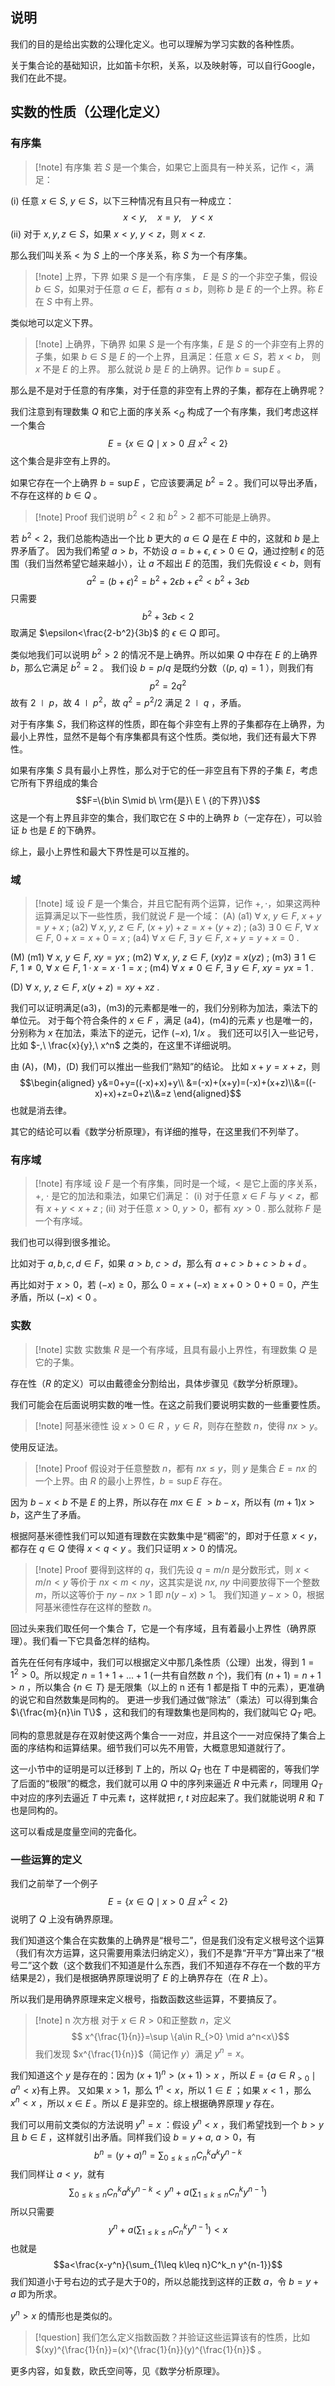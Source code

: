 
## 说明

我们的目的是给出实数的公理化定义。也可以理解为学习实数的各种性质。

关于集合论的基础知识，比如笛卡尔积，关系，以及映射等，可以自行Google，我们在此不提。

## 实数的性质（公理化定义）

### 有序集

>[!note] 有序集
若 $S$ 是一个集合，如果它上面具有一种关系，记作 <，满足：

(i) 任意 $x\in S,\ y\in S$，以下三种情况有且只有一种成立：
$$x<y,\quad x=y,\quad y<x$$
(ii) 对于 $x,y,z\in S$，如果 $x<y,\ y<z$，则 $x<z$.

那么我们叫关系 < 为 $S$ 上的一个序关系，称 $S$ 为一个有序集。

>[!note] 上界，下界
如果 $S$ 是一个有序集， $E$ 是 $S$ 的一个非空子集，假设 $b\in S$，如果对于任意 $a\in E$，都有 $a\leq b$，则称 $b$ 是 $E$ 的一个上界。称 $E$ 在 $S$ 中有上界。

类似地可以定义下界。

>[!note] 上确界，下确界
如果 $S$ 是一个有序集，$E$ 是 $S$ 的一个非空有上界的子集，如果 $b\in S$ 是 $E$ 的一个上界，且满足：任意 $x\in S$，若 $x<b$， 则 $x$ 不是 $E$ 的上界。 那么就说 $b$ 是 $E$ 的上确界。记作 $b=\sup E$ 。

那么是不是对于任意的有序集，对于任意的非空有上界的子集，都存在上确界呢？

我们注意到有理数集 $Q$ 和它上面的序关系 $<_Q$ 构成了一个有序集，我们考虑这样一个集合
$$E=\{x\in Q\mid x>0\ {且}\ x^2<2\}$$
这个集合是非空有上界的。

如果它存在一个上确界 $b=\sup E$ ，它应该要满足 $b^2=2$ 。我们可以导出矛盾，不存在这样的 $b\in Q$ 。

>[!note] Proof
我们说明 $b^2<2$ 和 $b^2>2$ 都不可能是上确界。

若 $b^2<2$，我们总能构造出一个比 $b$ 更大的 $a\in Q$ 是在 $E$ 中的，这就和 $b$ 是上界矛盾了。
因为我们希望 $a>b$，不妨设 $a=b+\epsilon,\ \epsilon >0 \in Q$，通过控制 $\epsilon$ 的范围（我们当然希望它越来越小），让 $a$ 不超出 $E$ 的范围，我们先假设 $\epsilon<b$，则有
$$a^2=(b+\epsilon)^2=b^2+2\epsilon b +\epsilon^2<b^2+3\epsilon b$$
只需要
$$b^2+3\epsilon b<2$$
取满足 $\epsilon<\frac{2-b^2}{3b}$ 的 $\epsilon\in Q$ 即可。

类似地我们可以说明 $b^2>2$ 的情况不是上确界。所以如果 $Q$ 中存在 $E$ 的上确界 $b$，那么它满足 $b^2=2$ 。
我们设 $b=p/q$ 是既约分数（$(p,\ q)=1$ ），则我们有
$$p^2=2q^2$$
故有 $2\mid p$，故 $4\mid p^2$，故 $q^2=p^2/2$ 满足 $2\mid q$ ，矛盾。

对于有序集 $S$，我们称这样的性质，即在每个非空有上界的子集都存在上确界，为最小上界性，显然不是每个有序集都具有这个性质。类似地，我们还有最大下界性。

如果有序集 $S$ 具有最小上界性，那么对于它的任一非空且有下界的子集 $E$，考虑它所有下界组成的集合 $$F=\{b\in S\mid b\ \rm{是}\ E \ {的下界}\}$$
这是一个有上界且非空的集合，我们取它在 $S$ 中的上确界 $b$（一定存在），可以验证 $b$ 也是 $E$ 的下确界。

综上，最小上界性和最大下界性是可以互推的。

### 域

>[!note] 域
设 $F$ 是一个集合，并且它配有两个运算，记作 $+,\cdot$，如果这两种运算满足以下一些性质，我们就说 $F$ 是一个域：
(A)
(a1) $\forall\ x,\ y\in F,\ x+y=y+x$ ;
(a2) $\forall\ x,\ y,\ z\in F,\ (x+y)+z=x+(y+z)$ ;
(a3) $\exists\ 0\in F, \ \forall\ x\in F,\ 0+x=x+0=x$ ;
(a4) $\forall\ x\in F,\ \exists \ y\in F,\ x+y=y+x=0$ .

(M)
(m1)  $\forall\ x,\ y\in F,\ xy=yx$ ;
(m2) $\forall\ x,\ y,\ z\in F,\ (xy)z=x(yz)$ ;
(m3) $\exists\ 1\in F,\ 1\neq0, \ \forall\ x\in F,\ 1\cdot x=x\cdot 1=x$ ;
(m4) $\forall\ x\neq0\in F,\ \exists\ y\in F,\ xy=yx=1$ .

(D) $\forall\ x,\ y,\ z\in F,\ x(y+z)=xy+xz$ .

我们可以证明满足(a3)，(m3)的元素都是唯一的，我们分别称为加法，乘法下的单位元。
对于每个符合条件的 $x\in F$ ，满足 (a4)，(m4)的元素 $y$ 也是唯一的，分别称为 $x$ 在加法，乘法下的逆元，记作 $(-x),\ 1/x$ 。
我们还可以引入一些记号，比如 $-,\ \frac{x}{y},\ x^n$ 之类的，在这里不详细说明。

由 (A)，(M)，(D) 我们可以推出一些我们“熟知”的结论。
比如 $x+y=x+z$，则
$$\begin{aligned}
y&=0+y=((-x)+x)+y\\ &=(-x)+(x+y)=(-x)+(x+z)\\&=((-x)+x)+z=0+z\\&=z
\end{aligned}$$
也就是消去律。

其它的结论可以看《数学分析原理》，有详细的推导，在这里我们不列举了。

### 有序域

>[!note] 有序域
设 $F$ 是一个有序集，同时是一个域，$<$ 是它上面的序关系，$+,\ \cdot$ 是它的加法和乘法，如果它们满足：
(i) 对于任意 $x\in F$ 与 $y<z$，都有 $x+y<x+z$ ;
(ii) 对于任意 $x>0,\ y>0$，都有 $xy>0$ .
那么就称 $F$ 是一个有序域。

我们也可以得到很多推论。

比如对于 $a,b,c,d\in F$，如果 $a>b,\ c>d$，那么有 $a+c>b+c>b+d$ 。

再比如对于 $x>0$，若 $(-x)\geq0$，那么 $0=x+(-x)\geq x+0>0+0=0$，产生矛盾，所以 $(-x)<0$ 。

### 实数

>[!note] 实数
实数集 $R$ 是一个有序域，且具有最小上界性，有理数集 $Q$ 是它的子集。

存在性（$R$ 的定义）可以由戴德金分割给出，具体步骤见《数学分析原理》。

我们可能会在后面说明实数的唯一性。在这之前我们要说明实数的一些重要性质。

>[!note] 阿基米德性
设 $x>0\in R$ ，$y\in R$，则存在整数 $n$，使得 $nx>y$。

使用反证法。

>[!note] Proof
假设对于任意整数 $n$，都有 $nx\leq y$，则 $y$ 是集合 $E={nx}$ 的一个上界。由 $R$ 的最小上界性，$b=\sup E$ 存在。

因为 $b-x<b$ 不是 $E$ 的上界，所以存在 $mx\in E \ >b-x$，所以有 $(m+1)x>b$，这产生了矛盾。

根据阿基米德性我们可以知道有理数在实数集中是“稠密”的，即对于任意 $x<y$，都存在 $q\in Q$ 使得 $x<q<y$ 。我们只证明 $x>0$ 的情况。

>[!note] Proof
要得到这样的 $q$，我们先设 $q=m/n$ 是分数形式，则 $x<m/n<y$ 等价于 $nx<m<ny$，这其实是说 $nx,\ ny$ 中间要放得下一个整数 $m$，所以这等价于 $ny-nx>1$ 即 $n(y-x)>1$。
我们知道 $y-x>0$，根据阿基米德性存在这样的整数 $n$。

回过头来我们取任何一个集合 $T$，它是一个有序域，且有着最小上界性（确界原理）。我们看一下它具备怎样的结构。

首先在任何有序域中，我们可以根据定义中那几条性质（公理）出发，得到 $1=1^2>0$。所以规定 $n=1+1+...+1$ (一共有自然数 $n$ 个)，我们有 $(n+1)=n+1>n$ ，所以集合 $\{n\in T\}$ 是无限集（以上的 n 还有 1 都是指 T 中的元素），更准确的说它和自然数集是同构的。
更进一步我们通过做“除法”（乘法）可以得到集合 $\{\frac{m}{n}\in T\}$ ，这和我们的有理数集也是同构的，我们就叫它 $Q_T$ 吧。

同构的意思就是存在双射使这两个集合一一对应，并且这个一一对应保持了集合上面的序结构和运算结果。细节我们可以先不用管，大概意思知道就行了。

这一小节中的证明是可以迁移到 $T$ 上的，所以 $Q_T$ 也在 $T$ 中是稠密的，等我们学了后面的“极限”的概念，我们就可以用 $Q$ 中的序列来逼近 $R$ 中元素 $r$，同理用 $Q_T$ 中对应的序列去逼近 $T$ 中元素 $t$，这样就把 $r,\ t$ 对应起来了。我们就能说明 $R$ 和 $T$ 也是同构的。

这可以看成是度量空间的完备化。

### 一些运算的定义

我们之前举了一个例子
$$E=\{x\in Q\mid x>0\ {且}\ x^2<2\}$$
说明了 $Q$ 上没有确界原理。

我们知道这个集合在实数集的上确界是“根号二”，但是我们没有定义根号这个运算（我们有次方运算，这只需要用乘法归纳定义），我们不是靠“开平方”算出来了“根号二”这个数（这个数我们不知道是什么东西，我们不知道存不存在一个数的平方结果是2），我们是根据确界原理说明了 $E$ 的上确界存在（在 $R$ 上）。

所以我们是用确界原理来定义根号，指数函数这些运算，不要搞反了。

>[!note] n 次方根
对于 $x\in R>0$和正整数 $n$，定义 $$ x^{\frac{1}{n}}=\sup \{a\in R_{>0} \mid a^n<x\}$$
我们发现 $x^{\frac{1}{n}}$（简记作 $y$）满足 $y^n=x$。


我们知道这个 $y$ 是存在的：因为 $(x+1)^n>(x+1)>x$ ，所以 $E=\{a\in R_{>0} \mid a^n<x\}$有上界。
又如果 $x>1$，那么 $1^n<x$，所以 $1\in E$ ；如果 $x<1$ ，那么 $x^n<x$ ，所以 $x\in E$ 。所以 $E$ 是非空的。综上根据确界原理 $y$ 存在。

我们可以用前文类似的方法说明 $y^n=x$ ：假设 $y^n<x$ ，我们希望找到一个 $b>y$ 且 $b\in E$ ，这样就引出矛盾。同样我们设 $b=y+a,\ a>0$，有
$$b^n=(y+a)^n=\sum_{0\leq k\leq n}C^k_n a^k y^{n-k}$$
我们同样让 $a<y$，就有
$$\sum_{0\leq k\leq n}C^k_n a^k y^{n-k}<y^n+a(\sum_{1\leq k\leq n}C^k_n  y^{n-1})$$
所以只需要
$$y^n+a(\sum_{1\leq k\leq n}C^k_n  y^{n-1})<x$$
也就是
$$a<\frac{x-y^n}{\sum_{1\leq k\leq n}C^k_n  y^{n-1}}$$
我们知道小于号右边的式子是大于0的，所以总能找到这样的正数 $a$，令 $b=y+a$ 即为所求。

$y^n>x$ 的情形也是类似的。

>[!question] 我们怎么定义指数函数？并验证这些运算该有的性质，比如 $(xy)^{\frac{1}{n}}=(x)^{\frac{1}{n}}(y)^{\frac{1}{n}}$ 。

更多内容，如复数，欧氏空间等，见《数学分析原理》。